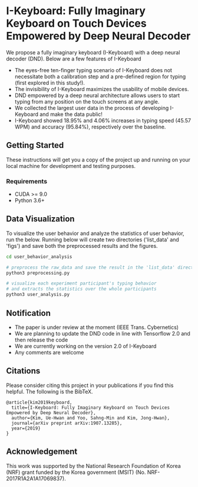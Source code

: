 # I-Keyboard: Fully Imaginary Keyboard on Touch Devices Empowered by Deep Neural Decoder
We propose a fully imaginary keyboard (I-Keyboard) with a deep neural decoder (DND). Below are a few features of I-Keyboard
- The eyes-free ten-finger typing scenario of I-Keyboard does not necessitate both a calibration step and a pre-defined region for typing (first explored in this study!).
- The invisibility of I-Keyboard maximizes the usability of mobile devices.
- DND empowered by a deep neural architecture allows users to start typing from any position on the touch screens at any angle.
- We collected the largest user data in the process of developing I-Keyboard and make the data public!
- I-Keyboard showed 18.95% and 4.06% increases in typing speed (45.57 WPM) and accuracy (95.84%), respectively over the baseline.

## Getting Started

These instructions will get you a copy of the project up and running on your local machine for development and testing purposes.

### Requirements

* CUDA >= 9.0
* Python 3.6+

## Data Visualization
To visualize the user behavior and analyze the statistics of user behavior, run the below.
Running below will create two directories ('list_data' and 'figs') and save both the preprocessed results and the figures.

```bash
cd user_behavior_analysis

# preprocess the raw_data and save the result in the 'list_data' directory
python3 preprocessing.py

# visualize each experiment participant's typing behavior
# and extracts the statistics over the whole participants
python3 user_analysis.py
```

## Notification
- The paper is under review at the moment (IEEE Trans. Cybernetics)
- We are planning to update the DND code in line with Tensorflow 2.0 and then release the code
- We are currently working on the version 2.0 of I-Keyboard
- Any comments are welcome

## Citations

Please consider citing this project in your publications if you find this helpful.
The following is the BibTeX.

```
@article{kim2019keyboard,
  title={I-Keyboard: Fully Imaginary Keyboard on Touch Devices Empowered by Deep Neural Decoder},
  author={Kim, Ue-Hwan and Yoo, Sahng-Min and Kim, Jong-Hwan},
  journal={arXiv preprint arXiv:1907.13285},
  year={2019}
}
```

## Acknowledgement
This work was supported by the National Research Foundation of Korea (NRF) grant funded by the Korea government (MSIT) (No. NRF-2017R1A2A1A17069837).